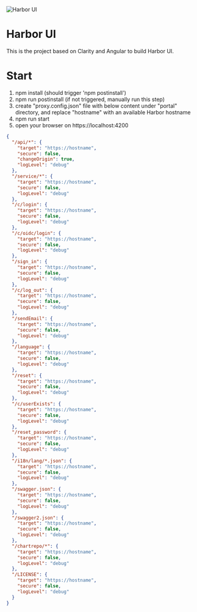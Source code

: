 ![Harbor UI](https://raw.githubusercontent.com/goharbor/website/master/docs/img/readme/harbor_logo.png)

Harbor UI
============
This is the project based on Clarity and Angular to build Harbor UI.



Start
============
1. npm install (should trigger 'npm postinstall')
2. npm run postinstall  (if not triggered, manually run this step)
3. create "proxy.config.json" file with below content under "portal" directory, and replace "hostname" with an available Harbor hostname
4. npm run start
5. open your browser on https://localhost:4200
```json
{
  "/api/*": {
    "target": "https://hostname",
    "secure": false,
    "changeOrigin": true,
    "logLevel": "debug"
  },
  "/service/*": {
    "target": "https://hostname",
    "secure": false,
    "logLevel": "debug"
  },
  "/c/login": {
    "target": "https://hostname",
    "secure": false,
    "logLevel": "debug"
  },
  "/c/oidc/login": {
    "target": "https://hostname",
    "secure": false,
    "logLevel": "debug"
  },
  "/sign_in": {
    "target": "https://hostname",
    "secure": false,
    "logLevel": "debug"
  },
  "/c/log_out": {
    "target": "https://hostname",
    "secure": false,
    "logLevel": "debug"
  },
  "/sendEmail": {
    "target": "https://hostname",
    "secure": false,
    "logLevel": "debug"
  },
  "/language": {
    "target": "https://hostname",
    "secure": false,
    "logLevel": "debug"
  },
  "/reset": {
    "target": "https://hostname",
    "secure": false,
    "logLevel": "debug"
  },
  "/c/userExists": {
    "target": "https://hostname",
    "secure": false,
    "logLevel": "debug"
  },
  "/reset_password": {
    "target": "https://hostname",
    "secure": false,
    "logLevel": "debug"
  },
  "/i18n/lang/*.json": {
    "target": "https://hostname",
    "secure": false,
    "logLevel": "debug"
  },
  "/swagger.json": {
    "target": "https://hostname",
    "secure": false,
    "logLevel": "debug"
  },
  "/swagger2.json": {
    "target": "https://hostname",
    "secure": false,
    "logLevel": "debug"
  },
  "/chartrepo/*": {
    "target": "https://hostname",
    "secure": false,
    "logLevel": "debug"
  },
  "/LICENSE": {
    "target": "https://hostname",
    "secure": false,
    "logLevel": "debug"
  }
}
```
